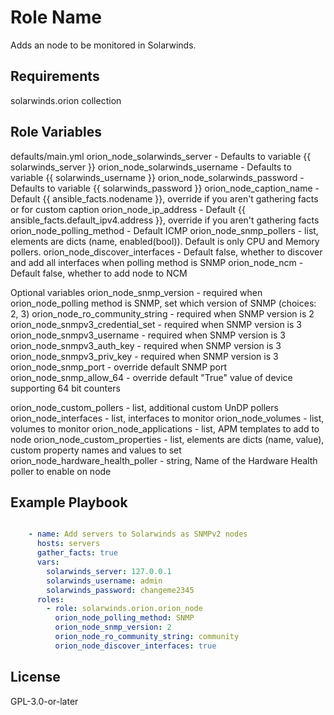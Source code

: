 Role Name
=========

Adds an node to be monitored in Solarwinds.

Requirements
------------

solarwinds.orion collection

Role Variables
--------------

defaults/main.yml
orion_node_solarwinds_server - Defaults to variable {{ solarwinds_server }}
orion_node_solarwinds_username - Defaults to variable {{ solarwinds_username }}
orion_node_solarwinds_password - Defaults to variable {{ solarwinds_password }}
orion_node_caption_name - Default {{ ansible_facts.nodename }}, override if you aren't gathering facts or for custom caption
orion_node_ip_address - Default {{ ansible_facts.default_ipv4.address }}, override if you aren't gathering facts
orion_node_polling_method - Default ICMP
orion_node_snmp_pollers - list, elements are dicts (name, enabled(bool)). Default is only CPU and Memory pollers.
orion_node_discover_interfaces - Default false, whether to discover and add all interfaces when polling method is SNMP
orion_node_ncm - Default false, whether to add node to NCM

Optional variables
orion_node_snmp_version - required when orion_node_polling method is SNMP, set which version of SNMP (choices: 2, 3)
orion_node_ro_community_string - required when SNMP version is 2
orion_node_snmpv3_credential_set - required when SNMP version is 3
orion_node_snmpv3_username - required when SNMP version is 3
orion_node_snmpv3_auth_key - required when SNMP version is 3
orion_node_snmpv3_priv_key - required when SNMP version is 3
orion_node_snmp_port - override default SNMP port
orion_node_snmp_allow_64 - override default "True" value of device supporting 64 bit counters

orion_node_custom_pollers - list, additional custom UnDP pollers
orion_node_interfaces - list, interfaces to monitor
orion_node_volumes - list, volumes to monitor
orion_node_applications - list, APM templates to add to node
orion_node_custom_properties - list, elements are dicts (name, value), custom property names and values to set
orion_node_hardware_health_poller - string, Name of the Hardware Health poller to enable on node


Example Playbook
----------------

```yaml

    - name: Add servers to Solarwinds as SNMPv2 nodes
      hosts: servers
      gather_facts: true
      vars:
        solarwinds_server: 127.0.0.1
        solarwinds_username: admin
        solarwinds_password: changeme2345
      roles:
        - role: solarwinds.orion.orion_node
          orion_node_polling_method: SNMP
          orion_node_snmp_version: 2
          orion_node_ro_community_string: community
          orion_node_discover_interfaces: true

```

License
-------

GPL-3.0-or-later
